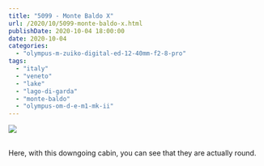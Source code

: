 ```yaml
---
title: "5099 - Monte Baldo X"
url: /2020/10/5099-monte-baldo-x.html
publishDate: 2020-10-04 18:00:00
date: 2020-10-04
categories: 
  - "olympus-m-zuiko-digital-ed-12-40mm-f2-8-pro"
tags: 
  - "italy"
  - "veneto"
  - "lake"
  - "lago-di-garda"
  - "monte-baldo"
  - "olympus-om-d-e-m1-mk-ii"
---
```

<div class="container">
<div class="center"><a target="_blank" href="https://d25zfm9zpd7gm5.cloudfront.net/1200x1200/2018/20180910_160947_lr.jpg"><img class="webfeedsFeaturedVisual" src="https://d25zfm9zpd7gm5.cloudfront.net/0600x0600/2018/20180910_160947_lr.jpg" /></a></div>
</div>
<br />

Here, with this downgoing cabin, you can see that they are actually
round.
